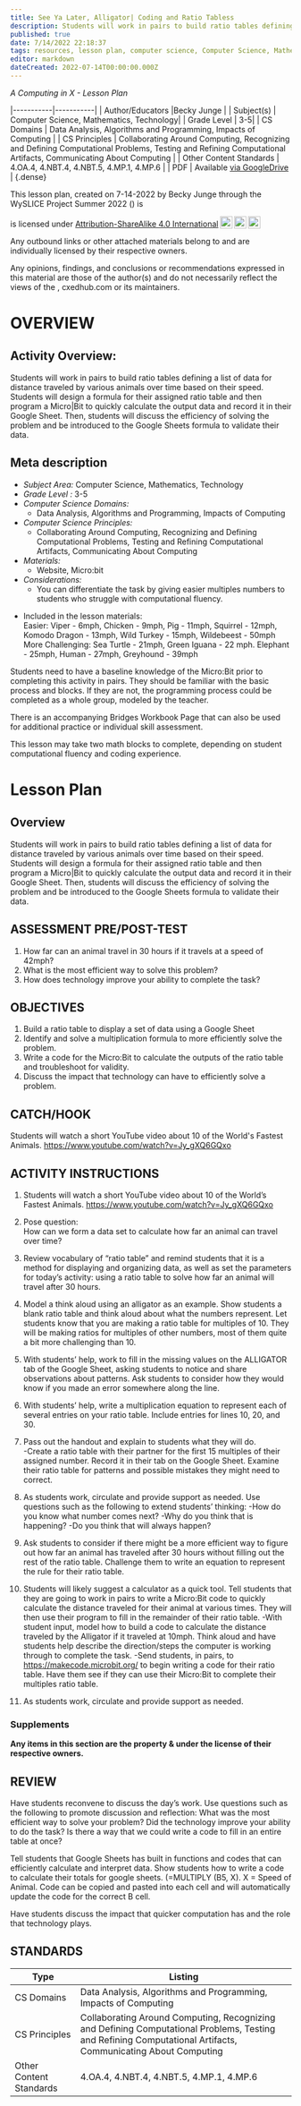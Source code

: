 ```yaml
---
title: See Ya Later, Alligator| Coding and Ratio Tabless
description: Students will work in pairs to build ratio tables defining a list of data for distance traveled by various animals over time based on their speed. Students will design a formula for their assigned ratio table and then program a Micro|Bit to quickly calculate the output data and record it in their Google Sheet. Then, students will discuss the efficiency of solving the problem and be introduced to the Google Sheets formula to validate their data.
published: true
date: 7/14/2022 22:18:37
tags: resources, lesson plan, computer science, Computer Science, Mathematics, Technology 
editor: markdown
dateCreated: 2022-07-14T00:00:00.000Z
---
```

*A Computing in X - Lesson Plan*

|-----------|-----------|
| Author/Educators |Becky Junge |
| Subject(s) | Computer Science, Mathematics, Technology|
| Grade Level | 3-5|
| CS Domains | Data Analysis, Algorithms and Programming, Impacts of Computing |
| CS Principles | Collaborating Around Computing, Recognizing and Defining Computational Problems, Testing and Refining Computational Artifacts, Communicating About Computing |
| Other Content Standards | 4.OA.4, 4.NBT.4, 4.NBT.5, 4.MP.1, 4.MP.6 | 
| PDF | Available [via GoogleDrive]() |
{.dense}






This lesson plan, created on 7-14-2022 by Becky Junge through the  WySLICE Project Summer 2022 () is  <p xmlns:cc="http://creativecommons.org/ns#" >  is licensed under <a href="http://creativecommons.org/licenses/by-sa/4.0/?ref=chooser-v1" target="_blank" rel="license noopener noreferrer" style="display:inline-block;">Attribution-ShareAlike 4.0 International<img style="height:22px!important;margin-left:3px;vertical-align:text-bottom;" src="https://mirrors.creativecommons.org/presskit/icons/cc.svg?ref=chooser-v1"><img style="height:22px!important;margin-left:3px;vertical-align:text-bottom;" src="https://mirrors.creativecommons.org/presskit/icons/by.svg?ref=chooser-v1"><img style="height:22px!important;margin-left:3px;vertical-align:text-bottom;" src="https://mirrors.creativecommons.org/presskit/icons/sa.svg?ref=chooser-v1"></a></p>


Any outbound links or other attached materials belong to and are individually licensed by their respective owners. 


Any opinions, findings, and conclusions or recommendations expressed in this material are those of the author(s) and do not necessarily reflect the views of the , cxedhub.com or its maintainers.


# OVERVIEW
## Activity Overview:  
Students will work in pairs to build ratio tables defining a list of data for distance traveled by various animals over time based on their speed. Students will design a formula for their assigned ratio table and then program a Micro|Bit to quickly calculate the output data and record it in their Google Sheet. Then, students will discuss the efficiency of solving the problem and be introduced to the Google Sheets formula to validate their data.
## Meta description
+ *Subject Area:* Computer Science, Mathematics, Technology 
+ *Grade Level :* 3-5 
+ *Computer Science Domains:*
   + Data Analysis, Algorithms and Programming, Impacts of Computing
+ *Computer Science Principles:*
   + Collaborating Around Computing, Recognizing and Defining Computational Problems, Testing and Refining Computational Artifacts, Communicating About Computing
+ *Materials:* 
   + Website, Micro:bit
+ *Considerations:*
   + You can differentiate the task by giving easier multiples numbers to students who struggle with computational fluency.  
-  Included in the lesson materials:  
Easier:  Viper - 6mph, Chicken - 9mph, Pig - 11mph, Squirrel - 12mph, Komodo Dragon - 13mph, Wild Turkey - 15mph, Wildebeest - 50mph 
More Challenging: Sea Turtle - 21mph, Green Iguana - 22 mph. Elephant - 25mph, Human - 27mph, Greyhound - 39mph


Students need to have a baseline knowledge of the Micro:Bit prior to completing this activity in pairs.  They should be familiar with the basic process and blocks.  If they are not, the programming process could be completed as a whole group, modeled by the teacher. 


There is an accompanying Bridges Workbook Page that can also be used for additional practice or individual skill assessment. 


This lesson may take two math blocks to complete, depending on student computational fluency and coding experience.


# Lesson Plan
## Overview
Students will work in pairs to build ratio tables defining a list of data for distance traveled by various animals over time based on their speed. Students will design a formula for their assigned ratio table and then program a Micro|Bit to quickly calculate the output data and record it in their Google Sheet. Then, students will discuss the efficiency of solving the problem and be introduced to the Google Sheets formula to validate their data.
## ASSESSMENT PRE/POST-TEST
1.  How far can an animal travel in 30 hours if it travels at a speed of 42mph?
2. What is the most efficient way to solve this problem?
3. How does technology improve your ability to complete the task?
## OBJECTIVES
1. Build a ratio table to display a set of data using a Google Sheet
2. Identify and solve a multiplication formula to more efficiently solve the problem.
3. Write a code for the Micro:Bit to calculate the outputs of the ratio table and troubleshoot for validity. 
4. Discuss the impact that technology can have to efficiently solve a problem.


## CATCH/HOOK
Students will watch a short YouTube video about 10 of the World's Fastest Animals. 
https://www.youtube.com/watch?v=Jy_gXQ6GQxo


## ACTIVITY INSTRUCTIONS
1. Students will watch a short YouTube video about 10 of the World’s Fastest Animals.
https://www.youtube.com/watch?v=Jy_gXQ6GQxo


2. Pose question:  
How can we form a data set to calculate how far an animal can travel over time?


3. Review vocabulary of “ratio table” and remind students that it is a method for displaying and organizing data, as well as set the parameters for today’s activity: using a ratio table to solve how far an animal will travel after 30 hours. 


4. Model a think aloud using an alligator as an example.  Show students a blank ratio table and think aloud about what the numbers represent.  Let students know that you are making a ratio table for multiples of 10.  They will be making ratios for multiples of other numbers, most of them quite a bit more challenging than 10.  


5. With students’ help, work to fill in the missing values on the ALLIGATOR tab of the Google Sheet, asking students to notice and share observations about patterns.  Ask students to consider how they would know if you made an error somewhere along the line.  


6. With students’ help, write a multiplication equation to represent each of several entries on your ratio table.  Include entries for lines 10, 20, and 30.  


7. Pass out the handout and explain to students what they will do.  
-Create a ratio table with their partner for the first 15 multiples of their assigned number. Record it in their tab on the Google Sheet.  Examine their ratio table for patterns and possible mistakes they might need to correct. 


8. As students work, circulate and provide support as needed.  Use questions such as the following to extend students’ thinking:
-How do you know what number comes next?
-Why do you think that is happening?
-Do you think that will always happen?


9. Ask students to consider if there might be a more efficient way to figure out how far an animal has traveled after 30 hours without filling out the rest of the ratio table.  Challenge them to write an equation to represent the rule for their ratio table. 


10. Students will likely suggest a calculator as a quick tool.  Tell students that they are going to work in pairs to write a Micro:Bit code to quickly calculate the distance traveled for their animal at various times.  They will then use their program to fill in the remainder of their ratio table. 
-With student input, model how to build a code to calculate the distance traveled by the Alligator if it traveled at 10mph.  Think aloud and have students help describe the direction/steps the computer is working through to complete the task. 
-Send students, in pairs, to https://makecode.microbit.org/  to begin writing a code for their ratio table.  Have them see if they can use their Micro:Bit to complete their multiples ratio table.  


11. As students work, circulate and provide support as needed.


### Supplements
**Any items in this section are the property & under the license of their respective owners.**






## REVIEW
Have students reconvene to discuss the day’s work.  Use questions such as the following to promote discussion and reflection:
What was the most efficient way to solve your problem?
Did the technology improve your ability to do the task?
Is there a way that we could write a code to fill in an entire table at once?


Tell students that Google Sheets has built in functions and codes that can efficiently calculate and interpret data.  Show students how to write a code to calculate their totals for google sheets.
(=MULTIPLY (B5, X).
X = Speed of Animal. 
Code can be copied and pasted into each cell and will automatically update the code for the correct B cell.


Have students discuss the impact that quicker computation has and the role that technology plays.
## STANDARDS        
| Type | Listing | 
|-----------|-----------|
| CS Domains  | Data Analysis, Algorithms and Programming, Impacts of Computing|
| CS Principles   | Collaborating Around Computing, Recognizing and Defining Computational Problems, Testing and Refining Computational Artifacts, Communicating About Computing|
| Other Content Standards | 4.OA.4, 4.NBT.4, 4.NBT.5, 4.MP.1, 4.MP.6  |